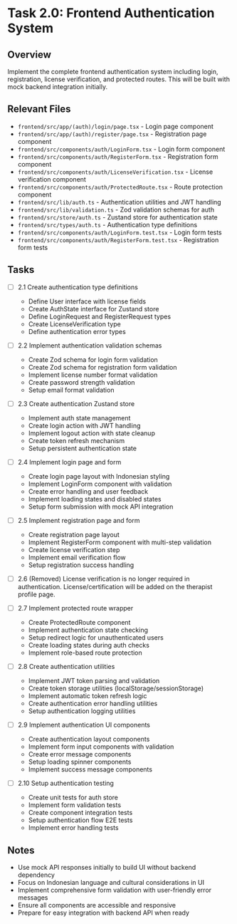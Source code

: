 # Task 2.0: Frontend Authentication System

## Overview
Implement the complete frontend authentication system including login, registration, license verification, and protected routes. This will be built with mock backend integration initially.

## Relevant Files
- `frontend/src/app/(auth)/login/page.tsx` - Login page component
- `frontend/src/app/(auth)/register/page.tsx` - Registration page component
- `frontend/src/components/auth/LoginForm.tsx` - Login form component
- `frontend/src/components/auth/RegisterForm.tsx` - Registration form component
- `frontend/src/components/auth/LicenseVerification.tsx` - License verification component
- `frontend/src/components/auth/ProtectedRoute.tsx` - Route protection component
- `frontend/src/lib/auth.ts` - Authentication utilities and JWT handling
- `frontend/src/lib/validation.ts` - Zod validation schemas for auth
- `frontend/src/store/auth.ts` - Zustand store for authentication state
- `frontend/src/types/auth.ts` - Authentication type definitions
- `frontend/src/components/auth/LoginForm.test.tsx` - Login form tests
- `frontend/src/components/auth/RegisterForm.test.tsx` - Registration form tests

## Tasks

- [ ] 2.1 Create authentication type definitions
  - Define User interface with license fields
  - Create AuthState interface for Zustand store
  - Define LoginRequest and RegisterRequest types
  - Create LicenseVerification type
  - Define authentication error types

- [ ] 2.2 Implement authentication validation schemas
  - Create Zod schema for login form validation
  - Create Zod schema for registration form validation
  - Implement license number format validation
  - Create password strength validation
  - Setup email format validation

- [ ] 2.3 Create authentication Zustand store
  - Implement auth state management
  - Create login action with JWT handling
  - Implement logout action with state cleanup
  - Create token refresh mechanism
  - Setup persistent authentication state

- [ ] 2.4 Implement login page and form
  - Create login page layout with Indonesian styling
  - Implement LoginForm component with validation
  - Create error handling and user feedback
  - Implement loading states and disabled states
  - Setup form submission with mock API integration

- [ ] 2.5 Implement registration page and form
  - Create registration page layout
  - Implement RegisterForm component with multi-step validation
  - Create license verification step
  - Implement email verification flow
  - Setup registration success handling

- [ ] 2.6 (Removed) License verification is no longer required in authentication. License/certification will be added on the therapist profile page.

- [ ] 2.7 Implement protected route wrapper
  - Create ProtectedRoute component
  - Implement authentication state checking
  - Setup redirect logic for unauthenticated users
  - Create loading states during auth checks
  - Implement role-based route protection

- [ ] 2.8 Create authentication utilities
  - Implement JWT token parsing and validation
  - Create token storage utilities (localStorage/sessionStorage)
  - Implement automatic token refresh logic
  - Create authentication error handling utilities
  - Setup authentication logging utilities

- [ ] 2.9 Implement authentication UI components
  - Create authentication layout components
  - Implement form input components with validation
  - Create error message components
  - Setup loading spinner components
  - Implement success message components

- [ ] 2.10 Setup authentication testing
  - Create unit tests for auth store
  - Implement form validation tests
  - Create component integration tests
  - Setup authentication flow E2E tests
  - Implement error handling tests

## Notes
- Use mock API responses initially to build UI without backend dependency
- Focus on Indonesian language and cultural considerations in UI
- Implement comprehensive form validation with user-friendly error messages
- Ensure all components are accessible and responsive
- Prepare for easy integration with backend API when ready 
